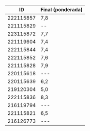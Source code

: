| **ID**    	| **Final (ponderada)** 	|
|-----------	|-----------------------	|
| 222115857 	| 7,8                   	|
| 221115829 	| --                    	|
| 223115872 	| 7,7                   	|
| 221119604 	| 7,4                   	|
| 222115844 	| 7,4                   	|
| 222115852 	| 7,6                   	|
| 221115828 	| 7,9                   	|
| 220115618 	| ---                   	|
| 220115639 	| 6,2                   	|
| 219120304 	| 5,0                   	|
| 222115836 	| 8,3                   	|
| 216119794 	| ---                   	|
| 221115821 	| 6,5                   	|
| 216126773 	| ---                   	|
